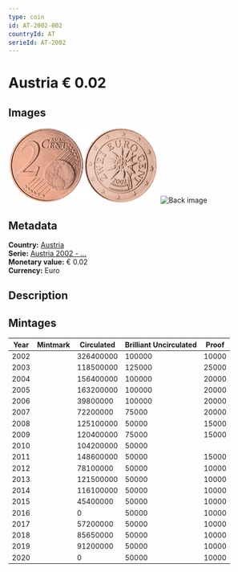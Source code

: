 ```yaml
---
type: coin
id: AT-2002-002
countryId: AT
serieId: AT-2002
---
```


# Austria € 0.02

## Images

<img src="../../../img/common-2002-002.png" height="150" alt="Front image"><img src="img/austria-2002-002.png" height="150" alt="Back image">     ![Back image]()

## Metadata

**Country:** [Austria](../index.md)\
**Serie:** [Austria 2002 - ...](index.md)\
**Monetary value:** € 0.02\
**Currency:** Euro

## Description


## Mintages

| Year | Mintmark | Circulated | Brilliant Uncirculated | Proof |
| ---- | -------- | ---------- | ---------------------- | ----- |
| 2002 |  | 326400000| 100000 | 10000 |
| 2003 |  | 118500000| 125000 | 25000 |
| 2004 |  | 156400000| 100000 | 20000 |
| 2005 |  | 163200000| 100000 | 20000 |
| 2006 |  | 39800000| 100000 | 20000 |
| 2007 |  | 72200000| 75000 | 20000 |
| 2008 |  | 125100000| 50000 | 15000 |
| 2009 |  | 120400000| 75000 | 15000 |
| 2010 |  | 104200000| 50000 |  |
| 2011 |  | 148600000| 50000 | 15000 |
| 2012 |  | 78100000| 50000 | 10000 |
| 2013 |  | 121500000| 50000 | 10000 |
| 2014 |  | 116100000| 50000 | 10000 |
| 2015 |  | 45400000| 50000 | 10000 |
| 2016 |  | 0| 50000 | 10000 |
| 2017 |  | 57200000| 50000 | 10000 |
| 2018 |  | 85650000| 50000 | 10000 |
| 2019 |  | 91200000| 50000 | 10000 |
| 2020 |  | 0| 50000 | 10000 |
